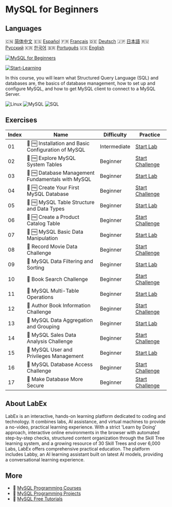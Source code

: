 # MySQL for Beginners

## Languages

🇨🇳 [简体中文](README_zh.md) 🇪🇸 [Español](README_es.md) 🇫🇷 [Français](README_fr.md) 🇩🇪 [Deutsch](README_de.md) 🇯🇵 [日本語](README_ja.md) 🇷🇺 [Русский](README_ru.md) 🇰🇷 [한국어](README_ko.md) 🇧🇷 [Português](README_pt.md) 🇺🇸 [English](README.md) 

[![MySQL for Beginners](https://cover-creator.labex.io/mysql-for-beginners.png)](https://labex.io/courses/mysql-for-beginners)

[![Start-Learning](https://img.shields.io/badge/Start-Learning-whitesmoke?style=for-the-badge)](https://labex.io/courses/mysql-for-beginners)

In this course, you will learn what Structured Query Language (SQL) and databases are, the basics of database management, how to set up and configure MySQL, and how to get MySQL client to connect to a MySQL Server.

![Linux](https://img.shields.io/badge/Linux-whitesmoke?style=for-the-badge&logo=linux)
![MySQL](https://img.shields.io/badge/MySQL-whitesmoke?style=for-the-badge&logo=mysql)
![SQL](https://img.shields.io/badge/SQL-whitesmoke?style=for-the-badge&logo=sql)


## Exercises

|   Index | Name                                                | Difficulty   | Practice                                                                                                                      |
|---------|-----------------------------------------------------|--------------|-------------------------------------------------------------------------------------------------------------------------------|
|      01 | 📖 🆓 Installation and Basic Configuration of MySQL | Intermediate | <a target='_blank' href='https://labex.io/tutorials/mysql-installation-and-basic-configuration-of-mysql-418415'>Start Lab</a> |
|      02 | 🎯 🆓 Explore MySQL System Tables                   | Beginner     | <a target='_blank' href='https://labex.io/tutorials/mysql-explore-mysql-system-tables-391702'>Start Challenge</a>             |
|      03 | 📖 🆓 Database Management Fundamentals with MySQL   | Beginner     | <a target='_blank' href='https://labex.io/tutorials/mysql-database-management-fundamentals-with-mysql-418414'>Start Lab</a>   |
|      04 | 🎯 🆓 Create Your First MySQL Database              | Beginner     | <a target='_blank' href='https://labex.io/tutorials/mysql-create-your-first-mysql-database-418265'>Start Challenge</a>        |
|      05 | 📖 🆓 MySQL Table Structure and Data Types          | Beginner     | <a target='_blank' href='https://labex.io/tutorials/mysql-mysql-table-structure-and-data-types-418307'>Start Lab</a>          |
|      06 | 🎯 🆓 Create a Product Catalog Table                | Beginner     | <a target='_blank' href='https://labex.io/tutorials/mysql-create-a-product-catalog-table-418298'>Start Challenge</a>          |
|      07 | 📖 🆓 MySQL Basic Data Manipulation                 | Beginner     | <a target='_blank' href='https://labex.io/tutorials/sql-mysql-basic-data-manipulation-418303'>Start Lab</a>                   |
|      08 | 🎯  Record Movie Data Challenge                     | Beginner     | <a target='_blank' href='https://labex.io/tutorials/mysql-record-movie-data-challenge-418302'>Start Challenge</a>             |
|      09 | 📖  MySQL Data Filtering and Sorting                | Beginner     | <a target='_blank' href='https://labex.io/tutorials/mysql-mysql-data-filtering-and-sorting-418305'>Start Lab</a>              |
|      10 | 🎯  Book Search Challenge                           | Beginner     | <a target='_blank' href='https://labex.io/tutorials/mysql-book-search-challenge-418297'>Start Challenge</a>                   |
|      11 | 📖  MySQL Multi-Table Operations                    | Beginner     | <a target='_blank' href='https://labex.io/tutorials/mysql-mysql-multi-table-operations-418306'>Start Lab</a>                  |
|      12 | 🎯  Author Book Information Challenge               | Beginner     | <a target='_blank' href='https://labex.io/tutorials/mysql-author-book-information-challenge-418296'>Start Challenge</a>       |
|      13 | 📖  MySQL Data Aggregation and Grouping             | Beginner     | <a target='_blank' href='https://labex.io/tutorials/mysql-mysql-data-aggregation-and-grouping-418304'>Start Lab</a>           |
|      14 | 🎯  MySQL Sales Data Analysis Challenge             | Beginner     | <a target='_blank' href='https://labex.io/tutorials/mysql-mysql-sales-data-analysis-challenge-418301'>Start Challenge</a>     |
|      15 | 📖  MySQL User and Privileges Management            | Beginner     | <a target='_blank' href='https://labex.io/tutorials/mysql-mysql-user-and-privileges-management-418308'>Start Lab</a>          |
|      16 | 🎯  MySQL Database Access Challenge                 | Beginner     | <a target='_blank' href='https://labex.io/tutorials/mysql-mysql-database-access-challenge-418300'>Start Challenge</a>         |
|      17 | 🎯  Make Database More Secure                       | Beginner     | <a target='_blank' href='https://labex.io/tutorials/mysql-make-database-more-secure-391535'>Start Challenge</a>               |

## About LabEx

LabEx is an interactive, hands-on learning platform dedicated to coding and technology. It combines labs, AI assistance, and virtual machines to provide a no-video, practical learning experience. With a strict 'Learn by Doing' approach, interactive online environments in the browser with automated step-by-step checks, structured content organization through the Skill Tree learning system, and a growing resource of 30 Skill Trees and over 6,000 Labs, LabEx offers comprehensive practical education. The platform includes Labby, an AI learning assistant built on latest AI models, providing a conversational learning experience.

## More

- 🔗 [MySQL Programming Courses](https://github.com/labex-labs/awesome-programming-courses)
- 🔗 [MySQL Programming Projects](https://github.com/labex-labs/awesome-programming-projects)
- 🔗 [MySQL Free Tutorials](https://github.com/labex-labs/mysql-free-tutorials)

